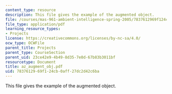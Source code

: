```yaml
---
content_type: resource
description: This file gives the example of the augmented object.
file: /courses/mas-961-ambient-intelligence-spring-2005/7837612969f124cb0aff27dc2d42c6ba_az_augment_obj.pdf
file_type: application/pdf
learning_resource_types:
- Projects
license: https://creativecommons.org/licenses/by-nc-sa/4.0/
ocw_type: OCWFile
parent_title: Projects
parent_type: CourseSection
parent_uid: 23ce42e9-4b49-8d35-7e0d-67b83b3011bf
resourcetype: Document
title: az_augment_obj.pdf
uid: 78376129-69f1-24cb-0aff-27dc2d42c6ba
---
```

This file gives the example of the augmented object.